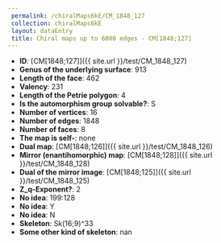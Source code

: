 ```yaml
--- 
 permalink: /chiralMaps6kE/CM_1848_127 
 collection: chiralMaps6kE
 layout: dataEntry
 title: Chiral maps up to 6000 edges - CM[1848;127]
---
```


- **ID**: [CM[1848;127]]({{ site.url }}/test/CM_1848_127)
- **Genus of the underlying surface**: 913
- **Length of the face**: 462
- **Valency**: 231
- **Length of the Petrie polygon**: 4
- **Is the automorphism group solvable?**: S
- **Number of vertices**: 16
- **Number of edges**: 1848
- **Number of faces**: 8
- **The map is self-**: none
- **Dual map**: [CM[1848;126]]({{ site.url }}/test/CM_1848_126)
- **Mirror (enantihomorphic) map**: [CM[1848;128]]({{ site.url }}/test/CM_1848_128)
- **Dual of the mirror image**: [CM[1848;125]]({{ site.url }}/test/CM_1848_125)
- **Z_q-Exponent?**: 2
- **No idea**:  199:128
- **No idea**: Y
- **No idea**: N
- **Skeleton**: Sk(16;9)^33
- **Some other kind of skeleton**: nan
